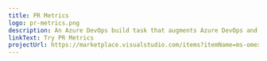 ```yaml
---
title: PR Metrics
logo: pr-metrics.png
description: An Azure DevOps build task that augments Azure DevOps and GitHub pull request titles to let reviewers quickly determine PR size and test coverage.
linkText: Try PR Metrics
projectUrl: https://marketplace.visualstudio.com/items?itemName=ms-omex.prmetrics
---
```

